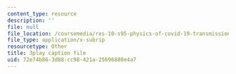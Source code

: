 ```yaml
---
content_type: resource
description: ''
file: null
file_location: /coursemedia/res-10-s95-physics-of-covid-19-transmission-fall-2020/72e74b863d88cc98421a25696880e4a7_ysEeFyNjnkQ.srt
file_type: application/x-subrip
resourcetype: Other
title: 3play caption file
uid: 72e74b86-3d88-cc98-421a-25696880e4a7
---
```


